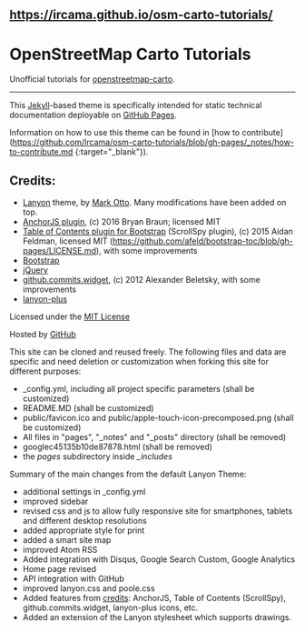 ## https://ircama.github.io/osm-carto-tutorials/

# OpenStreetMap Carto Tutorials

Unofficial tutorials for [openstreetmap-carto](https://github.com/gravitystorm/openstreetmap-carto).

-------------

This [Jekyll](http://jekyllrb.com/)-based theme is specifically intended for static technical documentation deployable on [GitHub Pages](https://pages.github.com/).

Information on how to use this theme can be found in [how to contribute](https://github.com/Ircama/osm-carto-tutorials/blob/gh-pages/_notes/how-to-contribute.md {:target="_blank"}).

## Credits:

* [Lanyon](http://lanyon.getpoole.com) theme, by [Mark Otto](https://github.com/mdo). Many modifications have been added on top.
* [AnchorJS plugin](https://github.com/bryanbraun/anchorjs), (c) 2016 Bryan Braun; licensed MIT
* [Table of Contents plugin for Bootstrap](https://afeld.github.io/bootstrap-toc/) (ScrollSpy plugin), (c) 2015 Aidan Feldman, licensed MIT (https://github.com/afeld/bootstrap-toc/blob/gh-pages/LICENSE.md), with some improvements
* [Bootstrap](getbootstrap.com)
* [jQuery](https://jquery.com/)
* [github.commits.widget](https://github.com/alexanderbeletsky/github-commits-widget), (c) 2012 Alexander Beletsky, with some improvements
* [lanyon-plus](https://github.com/dyndna/lanyon-plus)

Licensed under the [MIT License](http://opensource.org/licenses/MIT)

Hosted by [GitHub](https://github.com)

This site can be cloned and reused freely. The following files and data are specific and need deletion or customization when forking this site for different purposes:

- _config.yml, including all project specific parameters (shall be customized)
- README.MD (shall be customized)
- public/favicon.ico and public/apple-touch-icon-precomposed.png (shall be customized)
- All files in "pages", "_notes" and "_posts" directory (shall be removed)
- googlec45135b10de87878.html (shall be removed)
- the *pages* subdirectory inside *_includes*

Summary of the main changes from the default Lanyon Theme:

 * additional settings in _config.yml
 * improved sidebar
 * revised css and js to allow fully responsive site for smartphones, tablets and different desktop resolutions
 * added appropriate style for print
 * added a smart site map
 * improved Atom RSS
 * Added integration with Disqus, Google Search Custom, Google Analytics
 * Home page revised
 * API integration with GitHub
 * improved lanyon.css and poole.css
 * Added features from [credits](https://github.com/ircama/osm-carto-tutorials/tree/gh-pages#credits): AnchorJS, Table of Contents (ScrollSpy), github.commits.widget, lanyon-plus icons, etc.
 * Added an extension of the Lanyon stylesheet which supports drawings.
 
